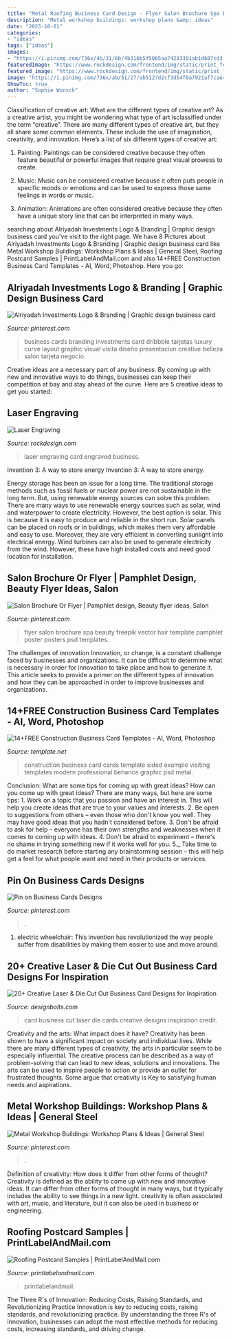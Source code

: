 ```yaml
---
title: "Metal Roofing Business Card Design - Flyer Salon Brochure Spa Beauty Freepik Vector Hair Template Pamphlet Poster Posters Psd Templates"
description: "Metal workshop buildings: workshop plans &amp; ideas"
date: "2023-10-01"
categories:
- "ideas"
tags: ["ideas"]
images:
- "https://i.pinimg.com/736x/4b/31/6b/4b316b5f5065aa74283391ab1d687cd3.jpg"
featuredImage: "https://www.rockdesign.com/frontend/img/static/print_features/laser_engraving/slide/laser-engraving-busines-card-9.jpg"
featured_image: "https://www.rockdesign.com/frontend/img/static/print_features/laser_engraving/slide/laser-engraving-busines-card-9.jpg"
image: "https://i.pinimg.com/736x/ab/51/27/ab5127d2cf3d54f0a7921af7cae4e190.jpg"
ShowToc: true
author: "Sophie Wunsch"
---
```



Classification of creative art: What are the different types of creative art?
As a creative artist, you might be wondering what type of art isclassified under the term “creative”. There are many different types of creative art, but they all share some common elements. These include the use of imagination, creativity, and innovation. Here’s a list of six different types of creative art:
1. Painting: Paintings can be considered creative because they often feature beautiful or powerful images that require great visual prowess to create.

2. Music: Music can be considered creative because it often puts people in specific moods or emotions and can be used to express those same feelings in words or music.

3. Animation: Animations are often considered creative because they often have a unique story line that can be interpreted in many ways.


	

		
searching about Alriyadah Investments Logo &amp; Branding | Graphic design business card you've visit to the right page. We have 8 Pictures about Alriyadah Investments Logo &amp; Branding | Graphic design business card like Metal Workshop Buildings: Workshop Plans &amp; Ideas | General Steel, Roofing Postcard Samples | PrintLabelAndMail.com and also 14+FREE Construction Business Card Templates - AI, Word, Photoshop. Here you go:
		
    
## Alriyadah Investments Logo &amp; Branding | Graphic Design Business Card

<img loading=lazy src="https://i.pinimg.com/736x/eb/39/c6/eb39c6322368daaa09eb9af10f6728e4.jpg" onerror="this.onerror=null;this.src='https://tse1.mm.bing.net/th?id=OIP.2dIBJvG21BvEuf8CN9912gHaFj&amp;pid=15.1';" alt="Alriyadah Investments Logo &amp; Branding | Graphic design business card">

_Source: pinterest.com_

>business cards branding investments card dribbble tarjetas luxury curve layout graphic visual visita diseño presentacion creative belleza salon tarjeta negocio. 

	

Creative ideas are a necessary part of any business. By coming up with new and innovative ways to do things, businesses can keep their competition at bay and stay ahead of the curve. Here are 5 creative ideas to get you started:

    
## Laser Engraving

<img loading=lazy src="https://www.rockdesign.com/frontend/img/static/print_features/laser_engraving/slide/laser-engraving-busines-card-9.jpg" onerror="this.onerror=null;this.src='https://tse2.mm.bing.net/th?id=OIP.4zIYNUewN2o8T3j5j6-4oQHaE7&amp;pid=15.1';" alt="Laser Engraving">

_Source: rockdesign.com_

>laser engraving card engraved business. 

	

Invention 3: A way to store energy
Invention 3: A way to store energy. 

Energy storage has been an issue for a long time. The traditional storage methods such as fossil fuels or nuclear power are not sustainable in the long term. 
But, using renewable energy sources can solve this problem. 
There are many ways to use renewable energy sources such as solar, wind and waterpower to create electricity. However, the best option is solar. This is because it is easy to produce and reliable in the short run. 
Solar panels can be placed on roofs or in buildings, which makes them very affordable and easy to use. Moreover, they are very efficient in converting sunlight into electrical energy. 
 Wind turbines can also be used to generate electricity from the wind. However, these have high installed costs and need good location for installation.

    
## Salon Brochure Or Flyer | Pamphlet Design, Beauty Flyer Ideas, Salon

<img loading=lazy src="https://i.pinimg.com/736x/ab/51/27/ab5127d2cf3d54f0a7921af7cae4e190.jpg" onerror="this.onerror=null;this.src='https://tse4.mm.bing.net/th?id=OIP.sk3LsYHCbp94uizHTFXPfAHaIC&amp;pid=15.1';" alt="Salon Brochure Or Flyer | Pamphlet design, Beauty flyer ideas, Salon">

_Source: pinterest.com_

>flyer salon brochure spa beauty freepik vector hair template pamphlet poster posters psd templates. 

	

The challenges of innovation
Innovation, or change, is a constant challenge faced by businesses and organizations. It can be difficult to determine what is necessary in order for innovation to take place and how to generate it. This article seeks to provide a primer on the different types of innovation and how they can be approached in order to improve businesses and organizations.

    
## 14+FREE Construction Business Card Templates - AI, Word, Photoshop

<img loading=lazy src="https://images.template.net/wp-content/uploads/2017/01/17051007/Modern-Construction-Business-Card.jpg" onerror="this.onerror=null;this.src='https://tse2.mm.bing.net/th?id=OIP.BG2zZvFNm37nbZMw7qZ6WQHaFL&amp;pid=15.1';" alt="14+FREE Construction Business Card Templates - AI, Word, Photoshop">

_Source: template.net_

>construction business card cards template sided example visiting templates modern professional behance graphic psd metal. 

	

Conclusion: What are some tips for coming up with great ideas?
How can you come up with great ideas? There are many ways, but here are some tips: 1. Work on a topic that you passion and have an interest in. This will help you create ideas that are true to your values and interests. 2. Be open to suggestions from others – even those who don't know you well. They may have good ideas that you hadn't considered before. 3. Don't be afraid to ask for help – everyone has their own strengths and weaknesses when it comes to coming up with ideas. 4. Don't be afraid to experiment – there's no shame in trying something new if it works well for you. 5._ Take time to do market research before starting any brainstorming session – this will help get a feel for what people want and need in their products or services. 
    
## Pin On Business Cards Designs

<img loading=lazy src="https://i.pinimg.com/736x/4b/31/6b/4b316b5f5065aa74283391ab1d687cd3.jpg" onerror="this.onerror=null;this.src='https://tse2.mm.bing.net/th?id=OIP.jdwmJT1cwlffNFRoKpJusAHaMQ&amp;pid=15.1';" alt="Pin on Business Cards Designs">

_Source: pinterest.com_

>. 

	

1) electric wheelchair: This invention has revolutionized the way people suffer from disabilities by making them easier to use and move around.

    
## 20+ Creative Laser &amp; Die Cut Out Business Card Designs For Inspiration

<img loading=lazy src="http://www.designbolts.com/wp-content/uploads/2015/08/Black-Laser-cut-business-card-design-ideas.jpg" onerror="this.onerror=null;this.src='https://tse2.mm.bing.net/th?id=OIP.SAbX1LN62NOKB2Kbl2muEQHaG7&amp;pid=15.1';" alt="20+ Creative Laser &amp; Die Cut Out Business Card Designs for Inspiration">

_Source: designbolts.com_

>card business cut laser die cards creative designs inspiration credit. 

	

Creativity and the arts: What impact does it have?
Creativity has been shown to have a significant impact on society and individual lives. While there are many different types of creativity, the arts in particular seem to be especially influential. The creative process can be described as a way of problem-solving that can lead to new ideas, solutions and innovations. The arts can be used to inspire people to action or provide an outlet for frustrated thoughts. Some argue that creativity is Key to satisfying human needs and aspirations.

    
## Metal Workshop Buildings: Workshop Plans &amp; Ideas | General Steel

<img loading=lazy src="https://i.pinimg.com/736x/ee/e1/ae/eee1aea767c11dfebb5155956ef8da19--steel-buildings-hard-to.jpg" onerror="this.onerror=null;this.src='https://tse4.mm.bing.net/th?id=OIP.mcdAzjoMk92I-X8k2ID2CQHaJ7&amp;pid=15.1';" alt="Metal Workshop Buildings: Workshop Plans &amp; Ideas | General Steel">

_Source: pinterest.com_

>. 

	

Definition of creativity: How does it differ from other forms of thought?
Creativity is defined as the ability to come up with new and innovative ideas. It can differ from other forms of thought in many ways, but it typically includes the ability to see things in a new light. creativity is often associated with art, music, and literature, but it can also be used in business or engineering.

    
## Roofing Postcard Samples | PrintLabelAndMail.com

<img loading=lazy src="https://printlabelandmail.com/wp-content/uploads/2020/05/roofing-postcard-sample7.jpg" onerror="this.onerror=null;this.src='https://tse4.mm.bing.net/th?id=OIP.JG1AevlG1Y-uu38E-5ZNFgHaKl&amp;pid=15.1';" alt="Roofing Postcard Samples | PrintLabelAndMail.com">

_Source: printlabelandmail.com_

>printlabelandmail. 

	

The Three R's of Innovation: Reducing Costs, Raising Standards, and Revolutionizing Practice
Innovation is key to reducing costs, raising standards, and revolutionizing practice. By understanding the three R's of innovation, businesses can adopt the most effective methods for reducing costs, increasing standards, and driving change.

